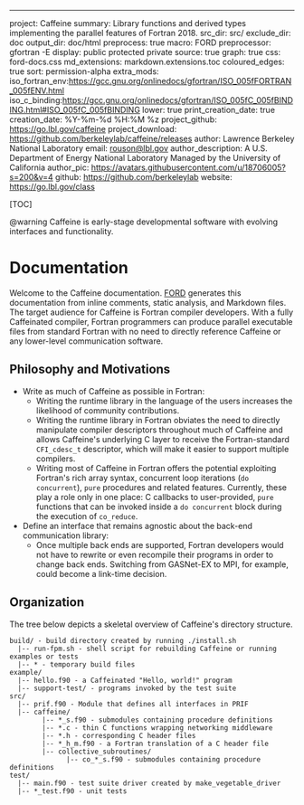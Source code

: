 ---
project: Caffeine
summary: Library functions and derived types implementing the parallel features of Fortran 2018.
src_dir: src/
exclude_dir: doc
output_dir: doc/html
preprocess: true
macro: FORD
preprocessor: gfortran -E
display: public
         protected
         private
source: true
graph: true
css: ford-docs.css
md_extensions: markdown.extensions.toc
coloured_edges: true
sort: permission-alpha
extra_mods: iso_fortran_env:https://gcc.gnu.org/onlinedocs/gfortran/ISO_005fFORTRAN_005fENV.html
            iso_c_binding:https://gcc.gnu.org/onlinedocs/gfortran/ISO_005fC_005fBINDING.html#ISO_005fC_005fBINDING
lower: true
print_creation_date: true
creation_date: %Y-%m-%d %H:%M %z
project_github: https://go.lbl.gov/caffeine
project_download: https://github.com/berkeleylab/caffeine/releases
author: Lawrence Berkeley National Laboratory
email: rouson@lbl.gov
author_description: A U.S. Department of Energy National Laboratory Managed by the University of California
author_pic: https://avatars.githubusercontent.com/u/18706005?s=200&v=4
github: https://github.com/berkeleylab
website: https://go.lbl.gov/class

[TOC]
 
@warning Caffeine is early-stage developmental software with evolving interfaces and functionality.

Documentation
=============

Welcome to the Caffeine documentation.
[FORD] generates this documentation from inline comments, static analysis, and Markdown files.
The target audience for Caffeine is Fortran compiler developers.
With a fully Caffeinated compiler, Fortran programmers can produce parallel executable files from standard Fortran with no need to directly reference Caffeine or any lower-level communication software.

Philosophy and Motivations
--------------------------
* Write as much of Caffeine as possible in Fortran:
    - Writing the runtime library in the language of the users increases the likelihood of community contributions.
    - Writing the runtime library in Fortran obviates the need to directly manipulate compiler descriptors throughout much of Caffeine and allows Caffeine's underlying C layer to receive the Fortran-standard `CFI_cdesc_t` descriptor, which will make it easier to support multiple compilers.
    - Writing most of Caffeine in Fortran offers the potential exploiting Fortran's rich array syntax, concurrent loop iterations (`do concurrent`), `pure` procedures and related features. Currently, these play a role only in one place: C callbacks to user-provided, `pure` functions that can be invoked inside a `do concurrent` block during the execution of `co_reduce`.
* Define an interface that remains agnostic about the back-end communication library:
    - Once multiple back ends are supported, Fortran developers would not have to rewrite or even recompile their programs in order to change back ends. Switching from GASNet-EX to MPI, for example, could become a link-time decision.

Organization
------------
The tree below depicts a skeletal overview of Caffeine's directory structure.
```
build/ - build directory created by running ./install.sh
  |-- run-fpm.sh - shell script for rebuilding Caffeine or running examples or tests
  |-- * - temporary build files
example/
  |-- hello.f90 - a Caffeinated "Hello, world!" program
  |-- support-test/ - programs invoked by the test suite
src/
  |-- prif.f90 - Module that defines all interfaces in PRIF
  |-- caffeine/
        |-- *_s.f90 - submodules containing procedure definitions
        |-- *.c - thin C functions wrapping networking middleware
        |-- *.h - corresponding C header files
        |-- *_h_m.f90 - a Fortran translation of a C header file
        |-- collective_subroutines/
              |-- co_*_s.f90 - submodules containing procedure definitions
test/
  |-- main.f90 - test suite driver created by make_vegetable_driver
  |-- *_test.f90 - unit tests

```

[FORD]: https://github.com/Fortran-FOSS-Programmers/ford#readme
